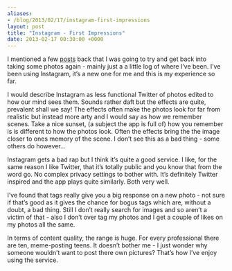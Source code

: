 ```yaml
---
aliases:
- /blog/2013/02/17/instagram-first-impressions
layout: post
title: "Instagram - First Impressions"
date: 2013-02-17 00:30:00 +0000
---
```

I mentioned a few [posts](/blog/2013/02/10/photos-revisited) back that I
was going to try and get back into taking some photos again - mainly just a a
little log of where I’ve been. I’ve been using Instagram, it’s a new one for me
and this is my experience so far.

I would describe Instagram as less functional Twitter of photos edited to how
our mind sees them. Sounds rather daft but the effects are quite, prevalent
shall we say! The effects often make the photos look for far from realistic but
instead more arty and I would say as how we remember scenes. Take a nice
sunset, (a subject the app is full of) how you remember is is different to how
the photos look. Often the effects bring the the image closer to ones memory of
the scene. I don’t see this as a bad thing - some others do however…

Instagram gets a bad rap but I think it’s quite a good service. I like, for the
same reason I like Twitter, that it’s totally public and you know that from the
word go. No complex privacy settings to bother with. It’s definitely Twitter
inspired and the app plays quite similarly. Both very well.

I’ve found that tags really give you a big response on a new photo - not sure
if that’s good as it gives the chance for bogus tags which are, without a
doubt, a bad thing. Still I don’t really search for images and so aren’t a
victim of that - also I don’t over tag my photos and I get a couple of likes
on my photos all the same.

In terms of content quality, the range is huge. For every professional there
are ten, meme-posting teens. It doesn’t bother me - I just wonder why someone
wouldn’t want to post there own pictures? That’s how I’ve enjoy using the
service.
